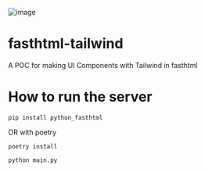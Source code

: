 ![image](https://github.com/user-attachments/assets/688aba4f-8d71-45e2-806a-82c08b00e186)

# fasthtml-tailwind

A POC for making UI Components with Tailwind in fasthtml

# How to run the server

```
pip install python_fasthtml
```

OR with poetry

```
poetry install
```

```
python main.py
```
